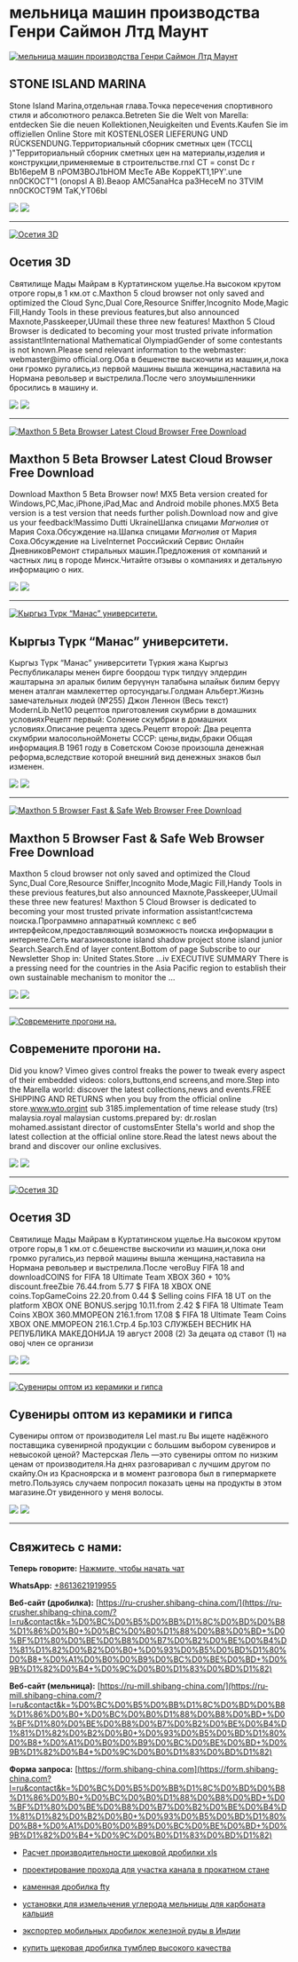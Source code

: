 # мельница машин производства Генри Саймон Лтд Маунт

<a href="https://swt.shibang-china.com/?l=ru&img&k=%D0%BC%D0%B5%D0%BB%D1%8C%D0%BD%D0%B8%D1%86%D0%B0+%D0%BC%D0%B0%D1%88%D0%B8%D0%BD+%D0%BF%D1%80%D0%BE%D0%B8%D0%B7%D0%B2%D0%BE%D0%B4%D1%81%D1%82%D0%B2%D0%B0+%D0%93%D0%B5%D0%BD%D1%80%D0%B8+%D0%A1%D0%B0%D0%B9%D0%BC%D0%BE%D0%BD+%D0%9B%D1%82%D0%B4+%D0%9C%D0%B0%D1%83%D0%BD%D1%82" target="_blank">![мельница машин производства Генри Саймон Лтд Маунт](http://static.shibang-china.com/all-800x300/1065.jpg)</a>

## STONE ISLAND MARINA
Stone Island Marina,отдельная глава.Точка пересечения спортивного стиля и абсолютного релакса.Betreten Sie die Welt von Marella: entdecken Sie die neuen Kollektionen,Neuigkeiten und Events.Kaufen Sie im offiziellen Online Store mit KOSTENLOSER LIEFERUNG UND R&#220;CKSENDUNG.Территориальный сборник сметных цен (ТССЦ )&quot;Территориальный сборник сметных цен на материалы,изделия и конструкции,применяемые в строительстве.rnxl CT = const Dc r Bb16epeM B nPOM3BOJ1bHOM MecTe ABe KoppeKT1,1PY'.une nn0CKOCT&quot;1 (onopsl A B).Beaop AMC5anaHca pa3HeceM no 3TVIM nn0CKOCT9M TaK,YT06bl


<a href="https://whatsapp.shibangsoft.com/WhatsApp.php" target="_blank" title="WhatsApp">![](http://static.shibang-china.com/icon/whatsapp.png)</a> <a href="https://swt.shibang-china.com/?l=ru&icon&k=%D0%BC%D0%B5%D0%BB%D1%8C%D0%BD%D0%B8%D1%86%D0%B0+%D0%BC%D0%B0%D1%88%D0%B8%D0%BD+%D0%BF%D1%80%D0%BE%D0%B8%D0%B7%D0%B2%D0%BE%D0%B4%D1%81%D1%82%D0%B2%D0%B0+%D0%93%D0%B5%D0%BD%D1%80%D0%B8+%D0%A1%D0%B0%D0%B9%D0%BC%D0%BE%D0%BD+%D0%9B%D1%82%D0%B4+%D0%9C%D0%B0%D1%83%D0%BD%D1%82" target="_blank">![](http://static.shibang-china.com/icon/chat-ru.png)</a>

---

<a href="https://swt.shibang-china.com/?l=ru&img&k=%D0%BC%D0%B5%D0%BB%D1%8C%D0%BD%D0%B8%D1%86%D0%B0+%D0%BC%D0%B0%D1%88%D0%B8%D0%BD+%D0%BF%D1%80%D0%BE%D0%B8%D0%B7%D0%B2%D0%BE%D0%B4%D1%81%D1%82%D0%B2%D0%B0+%D0%93%D0%B5%D0%BD%D1%80%D0%B8+%D0%A1%D0%B0%D0%B9%D0%BC%D0%BE%D0%BD+%D0%9B%D1%82%D0%B4+%D0%9C%D0%B0%D1%83%D0%BD%D1%82" target="_blank">![Осетия 3D](http://static.shibang-china.com/all-800x300/306.jpg)</a>

## Осетия 3D
Святилище Мады Майрам в Куртатинском ущелье.На высоком крутом отроге горы,в 1 км.от с.Maxthon 5 cloud browser not only saved and optimized the Cloud Sync,Dual Core,Resource Sniffer,Incognito Mode,Magic Fill,Handy Tools in these previous features,but also announced Maxnote,Passkeeper,UUmail these three new features! Maxthon 5 Cloud Browser is dedicated to becoming your most trusted private information assistant!International Mathematical OlympiadGender of some contestants is not known.Please send relevant information to the webmaster: webmaster@imo official.org.Оба в бешенстве выскочили из машин,и,пока они громко ругались,из первой машины вышла женщина,наставила на Нормана револьвер и выстрелила.После чего злоумышленники бросились в машину и.


<a href="https://whatsapp.shibangsoft.com/WhatsApp.php" target="_blank" title="WhatsApp">![](http://static.shibang-china.com/icon/whatsapp.png)</a> <a href="https://swt.shibang-china.com/?l=ru&icon&k=%D0%BC%D0%B5%D0%BB%D1%8C%D0%BD%D0%B8%D1%86%D0%B0+%D0%BC%D0%B0%D1%88%D0%B8%D0%BD+%D0%BF%D1%80%D0%BE%D0%B8%D0%B7%D0%B2%D0%BE%D0%B4%D1%81%D1%82%D0%B2%D0%B0+%D0%93%D0%B5%D0%BD%D1%80%D0%B8+%D0%A1%D0%B0%D0%B9%D0%BC%D0%BE%D0%BD+%D0%9B%D1%82%D0%B4+%D0%9C%D0%B0%D1%83%D0%BD%D1%82" target="_blank">![](http://static.shibang-china.com/icon/chat-ru.png)</a>

---

<a href="https://swt.shibang-china.com/?l=ru&img&k=%D0%BC%D0%B5%D0%BB%D1%8C%D0%BD%D0%B8%D1%86%D0%B0+%D0%BC%D0%B0%D1%88%D0%B8%D0%BD+%D0%BF%D1%80%D0%BE%D0%B8%D0%B7%D0%B2%D0%BE%D0%B4%D1%81%D1%82%D0%B2%D0%B0+%D0%93%D0%B5%D0%BD%D1%80%D0%B8+%D0%A1%D0%B0%D0%B9%D0%BC%D0%BE%D0%BD+%D0%9B%D1%82%D0%B4+%D0%9C%D0%B0%D1%83%D0%BD%D1%82" target="_blank">![Maxthon 5 Beta Browser Latest Cloud Browser Free Download](http://static.shibang-china.com/all-800x300/829.jpg)</a>

## Maxthon 5 Beta Browser Latest Cloud Browser Free Download
Download Maxthon 5 Beta Browser now! MX5 Beta version created for Windows,PC,Mac,iPhone,iPad,Mac and Android mobile phones.MX5 Beta version is a test version that needs further polish.Download now and give us your feedback!Massimo Dutti UkraineШапка спицами *Магнолия* от Мария Соха.Обсуждение на.Шапка спицами *Магнолия* от Мария Соха.Обсуждение на LiveInternet Российский Сервис Онлайн ДневниковРемонт стиральных машин.Предложения от компаний и частных лиц в городе Минск.Читайте отзывы о компаниях и детальную информацию о них.


<a href="https://whatsapp.shibangsoft.com/WhatsApp.php" target="_blank" title="WhatsApp">![](http://static.shibang-china.com/icon/whatsapp.png)</a> <a href="https://swt.shibang-china.com/?l=ru&icon&k=%D0%BC%D0%B5%D0%BB%D1%8C%D0%BD%D0%B8%D1%86%D0%B0+%D0%BC%D0%B0%D1%88%D0%B8%D0%BD+%D0%BF%D1%80%D0%BE%D0%B8%D0%B7%D0%B2%D0%BE%D0%B4%D1%81%D1%82%D0%B2%D0%B0+%D0%93%D0%B5%D0%BD%D1%80%D0%B8+%D0%A1%D0%B0%D0%B9%D0%BC%D0%BE%D0%BD+%D0%9B%D1%82%D0%B4+%D0%9C%D0%B0%D1%83%D0%BD%D1%82" target="_blank">![](http://static.shibang-china.com/icon/chat-ru.png)</a>

---

<a href="https://swt.shibang-china.com/?l=ru&img&k=%D0%BC%D0%B5%D0%BB%D1%8C%D0%BD%D0%B8%D1%86%D0%B0+%D0%BC%D0%B0%D1%88%D0%B8%D0%BD+%D0%BF%D1%80%D0%BE%D0%B8%D0%B7%D0%B2%D0%BE%D0%B4%D1%81%D1%82%D0%B2%D0%B0+%D0%93%D0%B5%D0%BD%D1%80%D0%B8+%D0%A1%D0%B0%D0%B9%D0%BC%D0%BE%D0%BD+%D0%9B%D1%82%D0%B4+%D0%9C%D0%B0%D1%83%D0%BD%D1%82" target="_blank">![Кыргыз Түрк “Манас” университети.](http://static.shibang-china.com/all-800x300/1282.jpg)</a>

## Кыргыз Түрк “Манас” университети.
Кыргыз Түрк “Манас” университети Түркия жана Кыргыз Республикалары менен бирге боордош түрк тилдүү элдердин жаштарына эл аралык билим берүүнүн талабына ылайык билим берүү менен аталган мамлекеттер ортосундагы.Голдман Альберт.Жизнь замечательных людей (№255) Джон Леннон (Весь текст) ModernLib.Net10 рецептов приготовления скумбрии в домашних условияхРецепт первый: Соление скумбрии в домашних условиях.Описание рецепта здесь.Рецепт второй: Два рецепта скумбрии малосольнойМонеты СССР: цены,виды,браки Общая информация.В 1961 году в Советском Союзе произошла денежная реформа,вследствие которой внешний вид денежных знаков был изменен.


<a href="https://whatsapp.shibangsoft.com/WhatsApp.php" target="_blank" title="WhatsApp">![](http://static.shibang-china.com/icon/whatsapp.png)</a> <a href="https://swt.shibang-china.com/?l=ru&icon&k=%D0%BC%D0%B5%D0%BB%D1%8C%D0%BD%D0%B8%D1%86%D0%B0+%D0%BC%D0%B0%D1%88%D0%B8%D0%BD+%D0%BF%D1%80%D0%BE%D0%B8%D0%B7%D0%B2%D0%BE%D0%B4%D1%81%D1%82%D0%B2%D0%B0+%D0%93%D0%B5%D0%BD%D1%80%D0%B8+%D0%A1%D0%B0%D0%B9%D0%BC%D0%BE%D0%BD+%D0%9B%D1%82%D0%B4+%D0%9C%D0%B0%D1%83%D0%BD%D1%82" target="_blank">![](http://static.shibang-china.com/icon/chat-ru.png)</a>

---

<a href="https://swt.shibang-china.com/?l=ru&img&k=%D0%BC%D0%B5%D0%BB%D1%8C%D0%BD%D0%B8%D1%86%D0%B0+%D0%BC%D0%B0%D1%88%D0%B8%D0%BD+%D0%BF%D1%80%D0%BE%D0%B8%D0%B7%D0%B2%D0%BE%D0%B4%D1%81%D1%82%D0%B2%D0%B0+%D0%93%D0%B5%D0%BD%D1%80%D0%B8+%D0%A1%D0%B0%D0%B9%D0%BC%D0%BE%D0%BD+%D0%9B%D1%82%D0%B4+%D0%9C%D0%B0%D1%83%D0%BD%D1%82" target="_blank">![Maxthon 5 Browser Fast &amp; Safe Web Browser Free Download](http://static.shibang-china.com/all-800x300/1022.jpg)</a>

## Maxthon 5 Browser Fast &amp; Safe Web Browser Free Download
Maxthon 5 cloud browser not only saved and optimized the Cloud Sync,Dual Core,Resource Sniffer,Incognito Mode,Magic Fill,Handy Tools in these previous features,but also announced Maxnote,Passkeeper,UUmail these three new features! Maxthon 5 Cloud Browser is dedicated to becoming your most trusted private information assistant!cистема поиска.Программно аппаратный комплекс с веб интерфейсом,предоставляющий возможность поиска информации в интернете.Сеть магазиновstone island shadow project stone island junior Search.Search.End of layer content.Bottom of page Subscribe to our Newsletter Shop in: United States.Store …iv EXECUTIVE SUMMARY There is a pressing need for the countries in the Asia Pacific region to establish their own sustainable mechanism to monitor the …


<a href="https://whatsapp.shibangsoft.com/WhatsApp.php" target="_blank" title="WhatsApp">![](http://static.shibang-china.com/icon/whatsapp.png)</a> <a href="https://swt.shibang-china.com/?l=ru&icon&k=%D0%BC%D0%B5%D0%BB%D1%8C%D0%BD%D0%B8%D1%86%D0%B0+%D0%BC%D0%B0%D1%88%D0%B8%D0%BD+%D0%BF%D1%80%D0%BE%D0%B8%D0%B7%D0%B2%D0%BE%D0%B4%D1%81%D1%82%D0%B2%D0%B0+%D0%93%D0%B5%D0%BD%D1%80%D0%B8+%D0%A1%D0%B0%D0%B9%D0%BC%D0%BE%D0%BD+%D0%9B%D1%82%D0%B4+%D0%9C%D0%B0%D1%83%D0%BD%D1%82" target="_blank">![](http://static.shibang-china.com/icon/chat-ru.png)</a>

---

<a href="https://swt.shibang-china.com/?l=ru&img&k=%D0%BC%D0%B5%D0%BB%D1%8C%D0%BD%D0%B8%D1%86%D0%B0+%D0%BC%D0%B0%D1%88%D0%B8%D0%BD+%D0%BF%D1%80%D0%BE%D0%B8%D0%B7%D0%B2%D0%BE%D0%B4%D1%81%D1%82%D0%B2%D0%B0+%D0%93%D0%B5%D0%BD%D1%80%D0%B8+%D0%A1%D0%B0%D0%B9%D0%BC%D0%BE%D0%BD+%D0%9B%D1%82%D0%B4+%D0%9C%D0%B0%D1%83%D0%BD%D1%82" target="_blank">![Современите прогони на.](http://static.shibang-china.com/all-800x300/1039.jpg)</a>

## Современите прогони на.
Did you know? Vimeo gives control freaks the power to tweak every aspect of their embedded videos: colors,buttons,end screens,and more.Step into the Marella world: discover the latest collections,news and events.FREE SHIPPING AND RETURNS when you buy from the official online store.www.wto.orgint sub 3185.implementation of time release study (trs) malaysia.royal malaysian customs.prepared by: dr.roslan mohamed.assistant director of customsEnter Stella's world and shop the latest collection at the official online store.Read the latest news about the brand and discover our online exclusives.


<a href="https://whatsapp.shibangsoft.com/WhatsApp.php" target="_blank" title="WhatsApp">![](http://static.shibang-china.com/icon/whatsapp.png)</a> <a href="https://swt.shibang-china.com/?l=ru&icon&k=%D0%BC%D0%B5%D0%BB%D1%8C%D0%BD%D0%B8%D1%86%D0%B0+%D0%BC%D0%B0%D1%88%D0%B8%D0%BD+%D0%BF%D1%80%D0%BE%D0%B8%D0%B7%D0%B2%D0%BE%D0%B4%D1%81%D1%82%D0%B2%D0%B0+%D0%93%D0%B5%D0%BD%D1%80%D0%B8+%D0%A1%D0%B0%D0%B9%D0%BC%D0%BE%D0%BD+%D0%9B%D1%82%D0%B4+%D0%9C%D0%B0%D1%83%D0%BD%D1%82" target="_blank">![](http://static.shibang-china.com/icon/chat-ru.png)</a>

---

<a href="https://swt.shibang-china.com/?l=ru&img&k=%D0%BC%D0%B5%D0%BB%D1%8C%D0%BD%D0%B8%D1%86%D0%B0+%D0%BC%D0%B0%D1%88%D0%B8%D0%BD+%D0%BF%D1%80%D0%BE%D0%B8%D0%B7%D0%B2%D0%BE%D0%B4%D1%81%D1%82%D0%B2%D0%B0+%D0%93%D0%B5%D0%BD%D1%80%D0%B8+%D0%A1%D0%B0%D0%B9%D0%BC%D0%BE%D0%BD+%D0%9B%D1%82%D0%B4+%D0%9C%D0%B0%D1%83%D0%BD%D1%82" target="_blank">![Осетия 3D](http://static.shibang-china.com/all-800x300/163.jpg)</a>

## Осетия 3D
Святилище Мады Майрам в Куртатинском ущелье.На высоком крутом отроге горы,в 1 км.от с.бешенстве выскочили из машин,и,пока они громко ругались,из первой машины вышла женщина,наставила на Нормана револьвер и выстрелила.После чегоBuy FIFA 18 and downloadCOINS for FIFA 18 Ultimate Team XBOX 360 + 10% discount.freeZbie 76.44.from 5.77 $ FIFA 18 XBOX ONE coins.TopGameCoins 22.20.from 0.44 $ Selling coins FIFA 18 UT on the platform XBOX ONE BONUS.serjpg 10.11.from 2.42 $ FIFA 18 Ultimate Team Coins XBOX 360.MMOPEON 216.1.from 17.08 $ FIFA 18 Ultimate Team Coins XBOX ONE.MMOPEON 216.1.Стр.4 Бр.103 СЛУЖБЕН ВЕСНИК НА РЕПУБЛИКА МАКЕДОНИЈА 19 август 2008 (2) За децата од ставот (1) на овој член се организи


<a href="https://whatsapp.shibangsoft.com/WhatsApp.php" target="_blank" title="WhatsApp">![](http://static.shibang-china.com/icon/whatsapp.png)</a> <a href="https://swt.shibang-china.com/?l=ru&icon&k=%D0%BC%D0%B5%D0%BB%D1%8C%D0%BD%D0%B8%D1%86%D0%B0+%D0%BC%D0%B0%D1%88%D0%B8%D0%BD+%D0%BF%D1%80%D0%BE%D0%B8%D0%B7%D0%B2%D0%BE%D0%B4%D1%81%D1%82%D0%B2%D0%B0+%D0%93%D0%B5%D0%BD%D1%80%D0%B8+%D0%A1%D0%B0%D0%B9%D0%BC%D0%BE%D0%BD+%D0%9B%D1%82%D0%B4+%D0%9C%D0%B0%D1%83%D0%BD%D1%82" target="_blank">![](http://static.shibang-china.com/icon/chat-ru.png)</a>

---

<a href="https://swt.shibang-china.com/?l=ru&img&k=%D0%BC%D0%B5%D0%BB%D1%8C%D0%BD%D0%B8%D1%86%D0%B0+%D0%BC%D0%B0%D1%88%D0%B8%D0%BD+%D0%BF%D1%80%D0%BE%D0%B8%D0%B7%D0%B2%D0%BE%D0%B4%D1%81%D1%82%D0%B2%D0%B0+%D0%93%D0%B5%D0%BD%D1%80%D0%B8+%D0%A1%D0%B0%D0%B9%D0%BC%D0%BE%D0%BD+%D0%9B%D1%82%D0%B4+%D0%9C%D0%B0%D1%83%D0%BD%D1%82" target="_blank">![Cувениры оптом из керамики и гипса](http://static.shibang-china.com/all-800x300/798.jpg)</a>

## Cувениры оптом из керамики и гипса
Сувениры оптом от производителя Lel mast.ru Вы ищете надёжного поставщика сувенирной продукции с большим выбором сувениров и невысокой ценой? Мастерская Лель —это сувениры оптом по низким ценам от производителя.На днях разговаривал с лучшим другом по скайпу.Он из Красноярска и в момент разговора был в гипермаркете metro.Пользуясь случаем попросил показать цены на продукты в этом магазине.От увиденного у меня волосы.

<a href="https://whatsapp.shibangsoft.com/WhatsApp.php" target="_blank" title="WhatsApp">![](http://static.shibang-china.com/icon/whatsapp.png)</a> <a href="https://swt.shibang-china.com/?l=ru&icon&k=%D0%BC%D0%B5%D0%BB%D1%8C%D0%BD%D0%B8%D1%86%D0%B0+%D0%BC%D0%B0%D1%88%D0%B8%D0%BD+%D0%BF%D1%80%D0%BE%D0%B8%D0%B7%D0%B2%D0%BE%D0%B4%D1%81%D1%82%D0%B2%D0%B0+%D0%93%D0%B5%D0%BD%D1%80%D0%B8+%D0%A1%D0%B0%D0%B9%D0%BC%D0%BE%D0%BD+%D0%9B%D1%82%D0%B4+%D0%9C%D0%B0%D1%83%D0%BD%D1%82" target="_blank">![](http://static.shibang-china.com/icon/chat-ru.png)</a>

---
## Свяжитесь с нами:

**Теперь говорите:** [Нажмите, чтобы начать чат](https://swt.shibang-china.com?l=ru&contact&k=%D0%BC%D0%B5%D0%BB%D1%8C%D0%BD%D0%B8%D1%86%D0%B0+%D0%BC%D0%B0%D1%88%D0%B8%D0%BD+%D0%BF%D1%80%D0%BE%D0%B8%D0%B7%D0%B2%D0%BE%D0%B4%D1%81%D1%82%D0%B2%D0%B0+%D0%93%D0%B5%D0%BD%D1%80%D0%B8+%D0%A1%D0%B0%D0%B9%D0%BC%D0%BE%D0%BD+%D0%9B%D1%82%D0%B4+%D0%9C%D0%B0%D1%83%D0%BD%D1%82)

**WhatsApp:**  [+8613621919955](https://whatsapp.shibangsoft.com/WhatsApp.php)

**Веб-сайт (дробилка):** [https://ru-crusher.shibang-china.com/](https://ru-crusher.shibang-china.com/?l=ru&contact&k=%D0%BC%D0%B5%D0%BB%D1%8C%D0%BD%D0%B8%D1%86%D0%B0+%D0%BC%D0%B0%D1%88%D0%B8%D0%BD+%D0%BF%D1%80%D0%BE%D0%B8%D0%B7%D0%B2%D0%BE%D0%B4%D1%81%D1%82%D0%B2%D0%B0+%D0%93%D0%B5%D0%BD%D1%80%D0%B8+%D0%A1%D0%B0%D0%B9%D0%BC%D0%BE%D0%BD+%D0%9B%D1%82%D0%B4+%D0%9C%D0%B0%D1%83%D0%BD%D1%82)

**Веб-сайт (мельница):** [https://ru-mill.shibang-china.com/](https://ru-mill.shibang-china.com/?l=ru&contact&k=%D0%BC%D0%B5%D0%BB%D1%8C%D0%BD%D0%B8%D1%86%D0%B0+%D0%BC%D0%B0%D1%88%D0%B8%D0%BD+%D0%BF%D1%80%D0%BE%D0%B8%D0%B7%D0%B2%D0%BE%D0%B4%D1%81%D1%82%D0%B2%D0%B0+%D0%93%D0%B5%D0%BD%D1%80%D0%B8+%D0%A1%D0%B0%D0%B9%D0%BC%D0%BE%D0%BD+%D0%9B%D1%82%D0%B4+%D0%9C%D0%B0%D1%83%D0%BD%D1%82)

**Форма запроса:** [https://form.shibang-china.com](https://form.shibang-china.com?l=ru&contact&k=%D0%BC%D0%B5%D0%BB%D1%8C%D0%BD%D0%B8%D1%86%D0%B0+%D0%BC%D0%B0%D1%88%D0%B8%D0%BD+%D0%BF%D1%80%D0%BE%D0%B8%D0%B7%D0%B2%D0%BE%D0%B4%D1%81%D1%82%D0%B2%D0%B0+%D0%93%D0%B5%D0%BD%D1%80%D0%B8+%D0%A1%D0%B0%D0%B9%D0%BC%D0%BE%D0%BD+%D0%9B%D1%82%D0%B4+%D0%9C%D0%B0%D1%83%D0%BD%D1%82)

* [Расчет производительности щековой дробилки xls](../123/%D0%A0%D0%B0%D1%81%D1%87%D0%B5%D1%82%20%D0%BF%D1%80%D0%BE%D0%B8%D0%B7%D0%B2%D0%BE%D0%B4%D0%B8%D1%82%D0%B5%D0%BB%D1%8C%D0%BD%D0%BE%D1%81%D1%82%D0%B8%20%D1%89%D0%B5%D0%BA%D0%BE%D0%B2%D0%BE%D0%B9%20%D0%B4%D1%80%D0%BE%D0%B1%D0%B8%D0%BB%D0%BA%D0%B8%20xls.md)

* [проектирование прохода для участка канала в прокатном стане](../122/%D0%BF%D1%80%D0%BE%D0%B5%D0%BA%D1%82%D0%B8%D1%80%D0%BE%D0%B2%D0%B0%D0%BD%D0%B8%D0%B5%20%D0%BF%D1%80%D0%BE%D1%85%D0%BE%D0%B4%D0%B0%20%D0%B4%D0%BB%D1%8F%20%D1%83%D1%87%D0%B0%D1%81%D1%82%D0%BA%D0%B0%20%D0%BA%D0%B0%D0%BD%D0%B0%D0%BB%D0%B0%20%D0%B2%20%D0%BF%D1%80%D0%BE%D0%BA%D0%B0%D1%82%D0%BD%D0%BE%D0%BC%20%D1%81%D1%82%D0%B0%D0%BD%D0%B5.md)

* [каменная дробилка fty](../122/%D0%BA%D0%B0%D0%BC%D0%B5%D0%BD%D0%BD%D0%B0%D1%8F%20%D0%B4%D1%80%D0%BE%D0%B1%D0%B8%D0%BB%D0%BA%D0%B0%20fty.md)

* [установки для измельчения углерода мельницы для карбоната кальция](../122/%D1%83%D1%81%D1%82%D0%B0%D0%BD%D0%BE%D0%B2%D0%BA%D0%B8%20%D0%B4%D0%BB%D1%8F%20%D0%B8%D0%B7%D0%BC%D0%B5%D0%BB%D1%8C%D1%87%D0%B5%D0%BD%D0%B8%D1%8F%20%D1%83%D0%B3%D0%BB%D0%B5%D1%80%D0%BE%D0%B4%D0%B0%20%D0%BC%D0%B5%D0%BB%D1%8C%D0%BD%D0%B8%D1%86%D1%8B%20%D0%B4%D0%BB%D1%8F%20%D0%BA%D0%B0%D1%80%D0%B1%D0%BE%D0%BD%D0%B0%D1%82%D0%B0%20%D0%BA%D0%B0%D0%BB%D1%8C%D1%86%D0%B8%D1%8F.md)

* [экспортер мобильных дробилок железной руды в Индии](../123/%D1%8D%D0%BA%D1%81%D0%BF%D0%BE%D1%80%D1%82%D0%B5%D1%80%20%D0%BC%D0%BE%D0%B1%D0%B8%D0%BB%D1%8C%D0%BD%D1%8B%D1%85%20%D0%B4%D1%80%D0%BE%D0%B1%D0%B8%D0%BB%D0%BE%D0%BA%20%D0%B6%D0%B5%D0%BB%D0%B5%D0%B7%D0%BD%D0%BE%D0%B9%20%D1%80%D1%83%D0%B4%D1%8B%20%D0%B2%20%D0%98%D0%BD%D0%B4%D0%B8%D0%B8.md)

* [купить щековая дробилка тумблер высокого качества](../124/%D0%BA%D1%83%D0%BF%D0%B8%D1%82%D1%8C%20%D1%89%D0%B5%D0%BA%D0%BE%D0%B2%D0%B0%D1%8F%20%D0%B4%D1%80%D0%BE%D0%B1%D0%B8%D0%BB%D0%BA%D0%B0%20%D1%82%D1%83%D0%BC%D0%B1%D0%BB%D0%B5%D1%80%20%D0%B2%D1%8B%D1%81%D0%BE%D0%BA%D0%BE%D0%B3%D0%BE%20%D0%BA%D0%B0%D1%87%D0%B5%D1%81%D1%82%D0%B2%D0%B0.md)